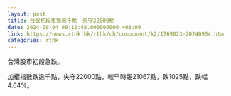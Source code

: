 ```yaml
---
layout: post
title: 台股初段重挫逾千點　失守22000點
date: 2024-09-04 09:12:48.000000000 +08:00
link: https://news.rthk.hk/rthk/ch/component/k2/1769023-20240904.htm
categories: rthk
---
```


台灣股市初段急跌。

加權指數跌逾千點，失守22000點，較早時報21067點，跌1025點，跌幅4.64%。
